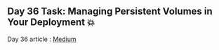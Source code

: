 ## Day 36 Task: Managing Persistent Volumes in Your Deployment 💥

Day 36 article : [Medium](https://medium.com/@rejani2906/day-36-managing-persistent-volumes-in-your-deployment-84bcede836a6)


